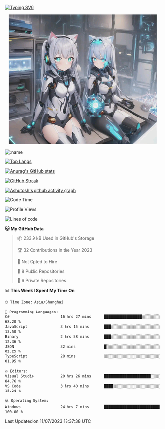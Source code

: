 [![Typing SVG](https://readme-typing-svg.demolab.com?font=Fira+Code&pause=1000&color=F78FDE&width=435&lines=%E6%AC%A2%E8%BF%8E%E5%A4%A7%E4%BD%AC%E6%9D%A5%E8%AE%BF0v0)](https://git.io/typing-svg)


<p align="center">
  <a href="https://github.com/qq583044063qq"><img src="banner.png" alt="qq583044063qq Banner"></a>
</p>



![:name](https://count.getloli.com/get/@hk416?theme=rule34)

[![Top Langs](https://github-readme-stats.vercel.app/api/top-langs/?username=qq583044063qq&locale=cn&hide=javascript,html,css&theme=tokyonight)](https://github.com/anuraghazra/github-readme-stats)

[![Anurag's GitHub stats](https://github-readme-stats.vercel.app/api?username=qq583044063qq&count_private=true&show_icons=true&locale=cn&theme=tokyonight)](https://github.com/anuraghazra/github-readme-stats)

[![GitHub Streak](https://streak-stats.demolab.com/?user=qq583044063qq&locale=zh_Hans&theme=tokyonight)](https://git.io/streak-stats)

[![Ashutosh's github activity graph](https://github-readme-activity-graph.vercel.app/graph?username=qq583044063qq&theme=tokyo-night)](https://github.com/ashutosh00710/github-readme-activity-graph)

<!--START_SECTION:waka-->
![Code Time](http://img.shields.io/badge/Code%20Time-84%20hrs%2020%20mins-blue)

![Profile Views](http://img.shields.io/badge/Profile%20Views-0-blue)

![Lines of code](https://img.shields.io/badge/From%20Hello%20World%20I%27ve%20Written-904.7%20thousand%20lines%20of%20code-blue)

**🐱 My GitHub Data** 

> 📦 233.9 kB Used in GitHub's Storage 
 > 
> 🏆 32 Contributions in the Year 2023
 > 
> 🚫 Not Opted to Hire
 > 
> 📜 8 Public Repositories 
 > 
> 🔑 6 Private Repositories 
 > 
📊 **This Week I Spent My Time On** 

```text
🕑︎ Time Zone: Asia/Shanghai

💬 Programming Languages: 
C#                       16 hrs 27 mins      █████████████████░░░░░░░░   68.20 % 
JavaScript               3 hrs 15 mins       ███░░░░░░░░░░░░░░░░░░░░░░   13.50 % 
Binary                   2 hrs 58 mins       ███░░░░░░░░░░░░░░░░░░░░░░   12.36 % 
JSON                     32 mins             █░░░░░░░░░░░░░░░░░░░░░░░░   02.25 % 
TypeScript               28 mins             ░░░░░░░░░░░░░░░░░░░░░░░░░   01.95 % 

🔥 Editors: 
Visual Studio            20 hrs 26 mins      █████████████████████░░░░   84.76 % 
VS Code                  3 hrs 40 mins       ████░░░░░░░░░░░░░░░░░░░░░   15.24 % 

💻 Operating System: 
Windows                  24 hrs 7 mins       █████████████████████████   100.00 % 
```


 Last Updated on 11/07/2023 18:37:38 UTC
<!--END_SECTION:waka-->
